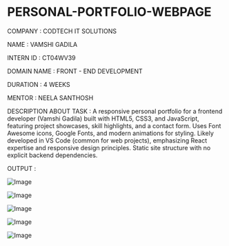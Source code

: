 # PERSONAL-PORTFOLIO-WEBPAGE

COMPANY : CODTECH IT SOLUTIONS

NAME : VAMSHI GADILA 

INTERN ID : CT04WV39

DOMAIN NAME : FRONT - END DEVELOPMENT

DURATION : 4 WEEKS 

MENTOR : NEELA SANTHOSH 

DESCRIPTION ABOUT TASK : A responsive personal portfolio for a frontend developer (Vamshi Gadila) built with HTML5, CSS3, and JavaScript, featuring project showcases, skill highlights, and a contact form. Uses Font Awesome icons, Google Fonts, and modern animations for styling. Likely developed in VS Code (common for web projects), emphasizing React expertise and responsive design principles. Static site structure with no explicit backend dependencies.

OUTPUT :

![Image](https://github.com/user-attachments/assets/8a573acb-d104-49b7-8e33-0ad574a23c3c)

![Image](https://github.com/user-attachments/assets/c51c4865-9278-47cc-820c-1f41e203a48c)

![Image](https://github.com/user-attachments/assets/e0d39cfd-daab-4343-b1a4-c3c0c945d6ba)

![Image](https://github.com/user-attachments/assets/5e0c6fd1-9ee9-4501-ac21-f819aec00391)

![Image](https://github.com/user-attachments/assets/5d44ac06-8c7f-401c-83f6-9fae2ed0cb6c)

